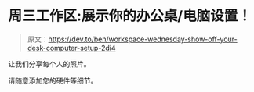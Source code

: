 # 周三工作区:展示你的办公桌/电脑设置！

> 原文：<https://dev.to/ben/workspace-wednesday-show-off-your-desk-computer-setup-2di4>

让我们分享每个人的照片。

请随意添加您的硬件等细节。